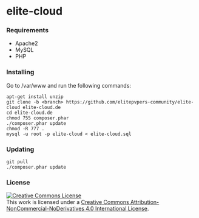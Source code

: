 # elite-cloud

### Requirements

* Apache2
* MySQL
* PHP

### Installing
 
 Go to /var/www and run the following commands:
 
    apt-get install unzip
    git clone -b <branch> https://github.com/elitepvpers-community/elite-cloud elite-cloud.de
    cd elite-cloud.de
    chmod 755 composer.phar
    ./composer.phar update
    chmod -R 777 .
    mysql -u root -p elite-cloud < elite-cloud.sql
  
### Updating

    git pull
    ./composer.phar update
  
### License

<a rel="license" href="http://creativecommons.org/licenses/by-nc-nd/4.0/"><img alt="Creative Commons License" style="border-width:0" src="https://i.creativecommons.org/l/by-nc-nd/4.0/88x31.png" /></a><br />This work is licensed under a <a rel="license" href="http://creativecommons.org/licenses/by-nc-nd/4.0/">Creative Commons Attribution-NonCommercial-NoDerivatives 4.0 International License</a>.
